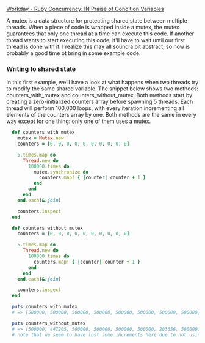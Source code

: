 [Workday - Ruby Concurrency: IN Praise of Condition Variables](https://workday.github.io/ruby/2017/08/14/ruby-concurrency-in-praise-of-condition-variables)

A mutex is a data structure for protecting shared state between multiple threads. When a piece of code is wrapped inside a mutex, the mutex guarantees that only one thread at a time can execute this code. If another thread wants to start executing this code, it'll have to wait until our first thread is done with it. I realize this may all sound a bit abstract, so now is probably a good time ot bring in some example code.


### Writing to shared state
In this first example, we’ll have a look at what happens when two threads try to modify the same shared variable. The snippet below shows two methods: counters_with_mutex and counters_without_mutex. Both methods start by creating a zero-initialized counters array before spawning 5 threads. Each thread will perform 100,000 loops, with every iteration incrementing all elements of the counters array by one. Both methods are the same in every way except for one thing: only one of them uses a mutex.

```ruby
  def counters_with_mutex
    mutex = Mutex.new
    counters = [0, 0, 0, 0, 0, 0, 0, 0, 0, 0]

    5.times.map do
      Thread.new do
        100000.times do
          mutex.synchronize do
            counters.map! { |counter| counter + 1 }
          end
        end
      end
    end.each(&:join)

    counters.inspect
  end

  def counters_without_mutex
    counters = [0, 0, 0, 0, 0, 0, 0, 0, 0, 0]

    5.times.map do
      Thread.new do
        100000.times do
          counters.map! { |counter| counter + 1 }
        end
      end
    end.each(&:join)

    counters.inspect
  end

  puts counters_with_mutex
  # => [500000, 500000, 500000, 500000, 500000, 500000, 500000, 500000, 500000, 500000]

  puts counters_without_mutex
  # => [500000, 447205, 500000, 500000, 500000, 500000, 203656, 500000, 500000, 500000]
  # note that we seem to have lost some increments here due to not using a mutex
```
